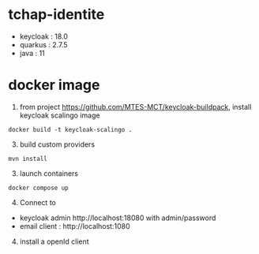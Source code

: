 # tchap-identite

- keycloak : 18.0
- quarkus : 2.7.5
- java : 11

# docker image

1. from project https://github.com/MTES-MCT/keycloak-buildpack, install keycloak scalingo image

` docker build -t keycloak-scalingo . `

3. build custom providers

`mvn install`

3. launch containers

`docker compose up`

4. Connect to 
- keycloak admin http://localhost:18080 with admin/password
- email client : http://localhost:1080

4. install a openId client 
